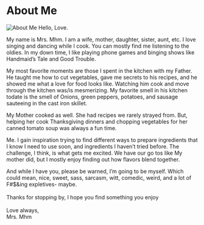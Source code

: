 # About Me
![About Me](~@assets/about-me.jpg#float-left#w-1/3)
Hello, Love.

My name is Mrs. Mhm. I am a wife, mother, daughter, sister, aunt, etc. I love singing and dancing while I cook. You can mostly find me listening to the oldies. In my down time, I like playing phone games and binging shows like Handmaid’s Tale and Good Trouble.

My most favorite moments are those I spent in the kitchen with my Father. He taught me how to cut vegetables, gave me secrets to his recipes, and he showed me what a love for food looks like. Watching him cook and move through the kitchen was/is mesmerizing. My favorite smell in his kitchen todate is the smell of Onions, green peppers, potatoes, and sausage sauteeing in the cast iron skillet.

My Mother cooked as well. She had recipes we rarely strayed from. But, helping her cook Thanksgiving dinners and chopping vegetables for her canned tomato soup was always a fun time. 

Me. I gain inspiration trying to find different ways to prepare ingredients that I know I need to use soon, and ingredients I haven’t tried before. The challenge, I think, is what gets me excited. We have our go tos like My mother did, but I mostly enjoy finding out how flavors blend together.

And while I have you, please be warned, I’m going to be myself. Which could mean, nice, sweet, sass, sarcasm, witt, comedic, weird, and a lot of F#$&ing expletives- maybe.
<br />
<br />
Thanks for stopping by, I hope you find something you enjoy
<br />
<br />
Love always,
<br />
Mrs. Mhm